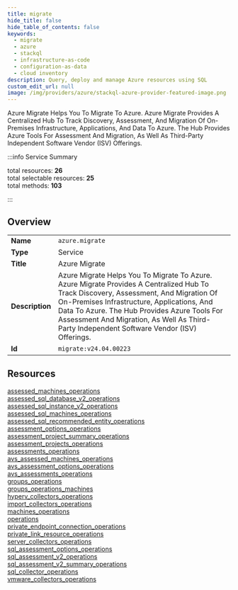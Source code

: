 ```yaml
---
title: migrate
hide_title: false
hide_table_of_contents: false
keywords:
  - migrate
  - azure
  - stackql
  - infrastructure-as-code
  - configuration-as-data
  - cloud inventory
description: Query, deploy and manage Azure resources using SQL
custom_edit_url: null
image: /img/providers/azure/stackql-azure-provider-featured-image.png
---
```


Azure Migrate Helps You To Migrate To Azure. Azure Migrate Provides A Centralized Hub To Track Discovery, Assessment, And Migration Of On-Premises Infrastructure, Applications, And Data To Azure. The Hub Provides Azure Tools For Assessment And Migration, As Well As Third-Party Independent Software Vendor (ISV) Offerings.  
    
:::info Service Summary

<div class="row">
<div class="providerDocColumn">
<span>total resources:&nbsp;<b>26</b></span><br />
<span>total selectable resources:&nbsp;<b>25</b></span><br />
<span>total methods:&nbsp;<b>103</b></span><br />
</div>
</div>

:::

## Overview
<table><tbody>
<tr><td><b>Name</b></td><td><code>azure.migrate</code></td></tr>
<tr><td><b>Type</b></td><td>Service</td></tr>
<tr><td><b>Title</b></td><td>Azure Migrate</td></tr>
<tr><td><b>Description</b></td><td>Azure Migrate Helps You To Migrate To Azure. Azure Migrate Provides A Centralized Hub To Track Discovery, Assessment, And Migration Of On-Premises Infrastructure, Applications, And Data To Azure. The Hub Provides Azure Tools For Assessment And Migration, As Well As Third-Party Independent Software Vendor (ISV) Offerings.</td></tr>
<tr><td><b>Id</b></td><td><code>migrate:v24.04.00223</code></td></tr>
</tbody></table>

## Resources
<div class="row">
<div class="providerDocColumn">
<a href="/providers/azure/migrate/assessed_machines_operations/">assessed_machines_operations</a><br />
<a href="/providers/azure/migrate/assessed_sql_database_v2_operations/">assessed_sql_database_v2_operations</a><br />
<a href="/providers/azure/migrate/assessed_sql_instance_v2_operations/">assessed_sql_instance_v2_operations</a><br />
<a href="/providers/azure/migrate/assessed_sql_machines_operations/">assessed_sql_machines_operations</a><br />
<a href="/providers/azure/migrate/assessed_sql_recommended_entity_operations/">assessed_sql_recommended_entity_operations</a><br />
<a href="/providers/azure/migrate/assessment_options_operations/">assessment_options_operations</a><br />
<a href="/providers/azure/migrate/assessment_project_summary_operations/">assessment_project_summary_operations</a><br />
<a href="/providers/azure/migrate/assessment_projects_operations/">assessment_projects_operations</a><br />
<a href="/providers/azure/migrate/assessments_operations/">assessments_operations</a><br />
<a href="/providers/azure/migrate/avs_assessed_machines_operations/">avs_assessed_machines_operations</a><br />
<a href="/providers/azure/migrate/avs_assessment_options_operations/">avs_assessment_options_operations</a><br />
<a href="/providers/azure/migrate/avs_assessments_operations/">avs_assessments_operations</a><br />
<a href="/providers/azure/migrate/groups_operations/">groups_operations</a><br />
</div>
<div class="providerDocColumn">
<a href="/providers/azure/migrate/groups_operations_machines/">groups_operations_machines</a><br />
<a href="/providers/azure/migrate/hyperv_collectors_operations/">hyperv_collectors_operations</a><br />
<a href="/providers/azure/migrate/import_collectors_operations/">import_collectors_operations</a><br />
<a href="/providers/azure/migrate/machines_operations/">machines_operations</a><br />
<a href="/providers/azure/migrate/operations/">operations</a><br />
<a href="/providers/azure/migrate/private_endpoint_connection_operations/">private_endpoint_connection_operations</a><br />
<a href="/providers/azure/migrate/private_link_resource_operations/">private_link_resource_operations</a><br />
<a href="/providers/azure/migrate/server_collectors_operations/">server_collectors_operations</a><br />
<a href="/providers/azure/migrate/sql_assessment_options_operations/">sql_assessment_options_operations</a><br />
<a href="/providers/azure/migrate/sql_assessment_v2_operations/">sql_assessment_v2_operations</a><br />
<a href="/providers/azure/migrate/sql_assessment_v2_summary_operations/">sql_assessment_v2_summary_operations</a><br />
<a href="/providers/azure/migrate/sql_collector_operations/">sql_collector_operations</a><br />
<a href="/providers/azure/migrate/vmware_collectors_operations/">vmware_collectors_operations</a><br />
</div>
</div>
